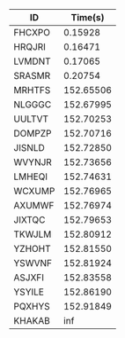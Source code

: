 |ID|Time(s)|
|-|-|
|FHCXPO|0.15928|
|HRQJRI|0.16471|
|LVMDNT|0.17065|
|SRASMR|0.20754|
|MRHTFS|152.65506|
|NLGGGC|152.67995|
|UULTVT|152.70253|
|DOMPZP|152.70716|
|JISNLD|152.72850|
|WVYNJR|152.73656|
|LMHEQI|152.74631|
|WCXUMP|152.76965|
|AXUMWF|152.76974|
|JIXTQC|152.79653|
|TKWJLM|152.80912|
|YZHOHT|152.81550|
|YSWVNF|152.81924|
|ASJXFI|152.83558|
|YSYILE|152.86190|
|PQXHYS|152.91849|
|KHAKAB|inf|
